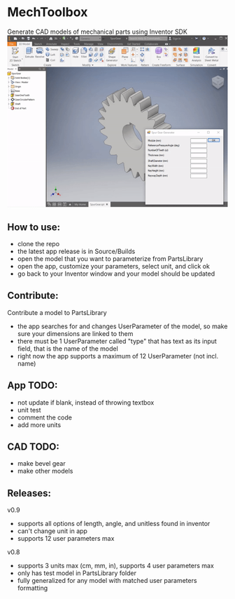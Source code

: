 # MechToolbox
Generate CAD models of mechanical parts using Inventor SDK
![](Media/sample.gif)

## How to use:
- clone the repo
- the latest app release is in Source/Builds
- open the model that you want to parameterize from PartsLibrary
- open the app, customize your parameters, select unit, and click ok
- go back to your Inventor window and your model should be updated

## Contribute:
Contribute a model to PartsLibrary
- the app searches for and changes UserParameter of the model, so make sure your dimensions are linked to them
- there must be 1 UserParameter called "type" that has text as its input field, that is the name of the model
- right now the app supports a maximum of 12 UserParameter (not incl. name) 

## App TODO:
- not update if blank, instead of throwing textbox
- unit test
- comment the code
- add more units

## CAD TODO:
- make bevel gear
- make other models

## Releases:
v0.9
- supports all options of length, angle, and unitless found in inventor
- can't change unit in app
- supports 12 user parameters max

v0.8
- supports 3 units max (cm, mm, in), supports 4 user parameters max
- only has test model in PartsLibrary folder
- fully generalized for any model with matched user parameters formatting